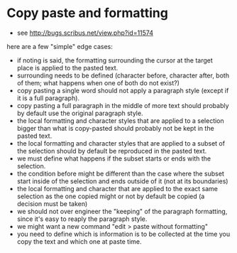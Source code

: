 # Copy paste and formatting

- see <http://bugs.scribus.net/view.php?id=11574>

here are a few "simple" edge cases:

- if noting is said, the formatting surrounding the cursor at the target place is applied to the pasted text.
- surrounding needs to be defined (character before, character after, both of them; what happens when one of both do not exist?)
- copy pasting a single word should not apply a paragraph style (except if it is a full paragraph).
- copy pasting a full paragraph in the middle of more text should probably by default use the original paragraph style.
- the local formatting and character styles that are applied to a selection bigger than what is copy-pasted should probably not be kept in the pasted text.
- the local formatting and character styles that are applied to a subset of the selection should by default be reproduced in the pasted text.
- we must define what happens if the subset starts or ends with the selection.
- the condition before might be different than the case where the subset start inside of the selection and ends outside of it (not at its boundaries)
- the local formatting and character that are applied to the exact same selection as the one copied might or not by default be copied (a decision must be taken)
- we should not over engineer the "keeping" of the paragraph formatting, since it's easy to reaply the paragraph style.
- we might want a new command "edit > paste without formatting"
- you need to define which is information is to be collected at the time you copy the text and which one at paste time.
